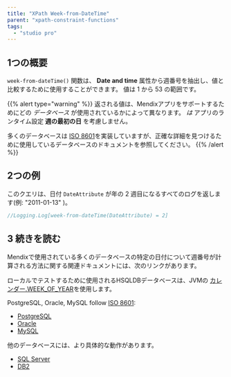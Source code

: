 ```yaml
---
title: "XPath Week-from-DateTime"
parent: "xpath-constraint-functions"
tags:
  - "studio pro"
---
```


## 1つの概要

`week-from-dateTime()` 関数は、 **Date and time** 属性から週番号を抽出し、値と比較するために使用することができます。 値は 1 から 53 の範囲です。

{{% alert type="warning" %}}
返される値は、Mendixアプリをサポートするためにどの *データベース* が使用されているかによって異なります。 *は* アプリのランタイム設定 **週の最初の日** を考慮しません。

多くのデータベースは [ISO 8601](https://en.wikipedia.org/wiki/ISO_8601)を実装していますが、正確な詳細を見つけるために使用しているデータベースのドキュメントを参照してください。
{{% /alert %}}

## 2つの例

このクエリは、日付 `DateAttribute` が年の 2 週目になるすべてのログを返します(例: "2011-01-13" )。

```java
//Logging.Log[week-from-dateTime(DateAttribute) = 2]
```

## 3 続きを読む

Mendixで使用されている多くのデータベースの特定の日付について週番号が計算される方法に関する関連ドキュメントには、次のリンクがあります。

ローカルでテストするために使用されるHSQLDBデータベースは、JVMの [カレンダー.WEEK_OF_YEAR](https://docs.oracle.com/en/java/javase/11/docs/api/java.base/java/util/Calendar.html)を使用します。

PostgreSQL, Oracle, MySQL follow [ISO 8601](https://en.wikipedia.org/wiki/ISO_8601):

* [PostgreSQL](https://www.postgresql.org/docs/11/functions-datetime.html)
* [Oracle](https://docs.oracle.com/cd/B28359_01/olap.111/b28126/dml_commands_1029.htm#OLADM780)
* [MySQL](https://dev.mysql.com/doc/refman/8.0/en/date-and-time-functions.html#function_week)

他のデータベースには、より具体的な動作があります。

* [SQL Server](https://docs.microsoft.com/en-us/sql/t-sql/functions/datepart-transact-sql?view=sql-server-ver15)
* [DB2](https://www.ibm.com/support/knowledgecenter/en/SSEPEK_10.0.0/sqlref/src/tpc/db2z_bif_week.html)

